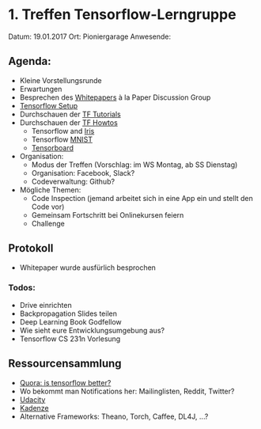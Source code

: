 # 1. Treffen Tensorflow-Lerngruppe

Datum: 19.01.2017
Ort: Pioniergarage
Anwesende: 

## Agenda:
- Kleine Vorstellungsrunde
- Erwartungen
- Besprechen des [Whitepapers](http://download.tensorflow.org/paper/whitepaper2015.pdf) à la Paper Discussion Group
- [Tensorflow Setup](https://www.tensorflow.org/get_started/os_setup)
- Durchschauen der [TF Tutorials](https://www.tensorflow.org/tutorials/)
- Durchschauen der [TF Howtos](https://www.tensorflow.org/how_tos/)
    - Tensorflow and [Iris](https://www.tensorflow.org/tutorials/tflearn/)
    - Tensorflow [MNIST](https://www.tensorflow.org/tutorials/mnist/beginners/)
    - [Tensorboard](https://www.tensorflow.org/how_tos/summaries_and_tensorboard/)
- Organisation:
    - Modus der Treffen (Vorschlag: im WS Montag, ab SS Dienstag)
    - Organisation: Facebook, Slack?
    - Codeverwaltung: Github?
- Mögliche Themen: 
    - Code Inspection (jemand arbeitet sich in eine App ein und stellt den Code vor)
    - Gemeinsam Fortschritt bei Onlinekursen feiern
    - Challenge

## Protokoll
- Whitepaper wurde ausfürlich besprochen

### Todos:
- Drive einrichten
- Backpropagation Slides teilen
- Deep Learning Book Godfellow
- Wie sieht eure Entwicklungsumgebung aus?
- Tensorflow CS 231n Vorlesung

## Ressourcensammlung
- [Quora: is tensorflow better?](https://www.quora.com/Is-TensorFlow-better-than-other-leading-libraries-such-as-Torch-Theano)
- Wo bekommt man Notifications her: Mailinglisten, Reddit, Twitter?
- [Udacity](https://de.udacity.com/course/deep-learning--ud730/)
- [Kadenze](https://www.kadenze.com/courses/creative-applications-of-deep-learning-with-tensorflow/info)
- Alternative Frameworks: Theano, Torch, Caffee, DL4J, ...?